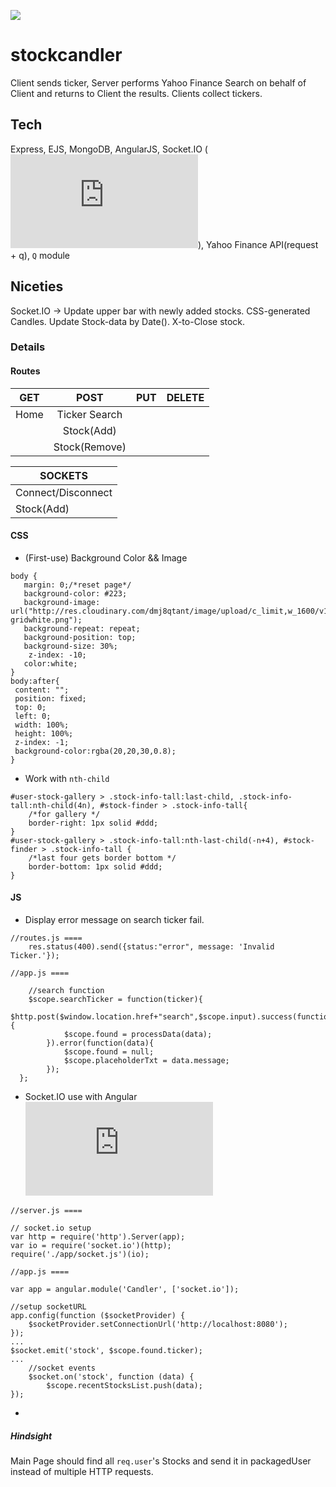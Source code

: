![](http://res.cloudinary.com/dmj8qtant/image/upload/c_scale,w_600/v1458695460/hi12fjlvazyjmnqnrfjp.png)
# stockcandler
Client sends ticker, Server performs Yahoo Finance Search on behalf of Client and returns to Client the results. Clients collect tickers.

## Tech
Express, EJS, MongoDB, AngularJS, Socket.IO (![Angular-Socket](https://github.com/vtange/stockcandler/blob/master/public/angular-socket.js)), Yahoo Finance API(request + q), ```Q``` module

## Niceties
Socket.IO -> Update upper bar with newly added stocks. CSS-generated Candles. Update Stock-data by Date(). X-to-Close stock.

### Details
#### Routes
| GET        | POST           | PUT  | DELETE  |
| ---------- |:--------------:| ----:| -------:|
| Home   |   Ticker Search   |      |         |
|        |   Stock(Add)      |      |         |
|        |   Stock(Remove)   |      |         |

| SOCKETS   | 
| ---------- |
| Connect/Disconnect   |   
| Stock(Add)       |  

#### CSS
 - (First-use) Background Color && Image
 
 ```
 body {
    margin: 0;/*reset page*/
	background-color: #223;
	background-image: url("http://res.cloudinary.com/dmj8qtant/image/upload/c_limit,w_1600/v1458020372/parts/40324d1322809259-gridwhite.png");
	background-repeat: repeat;
	background-position: top;
	background-size: 30%;
     z-index: -10;
	color:white;
}
body:after{
  content: "";
  position: fixed;
  top: 0; 
  left: 0;
  width: 100%; 
  height: 100%;
  z-index: -1;
  background-color:rgba(20,20,30,0.8);
}
```

- Work with ```nth-child```
```
#user-stock-gallery > .stock-info-tall:last-child, .stock-info-tall:nth-child(4n), #stock-finder > .stock-info-tall{
	/*for gallery */
	border-right: 1px solid #ddd;
}
#user-stock-gallery > .stock-info-tall:nth-last-child(-n+4), #stock-finder > .stock-info-tall {
	/*last four gets border bottom */
	border-bottom: 1px solid #ddd;
}
```

#### JS
- Display error message on search ticker fail.
```
//routes.js ====
	res.status(400).send({status:"error", message: 'Invalid Ticker.'});
	
//app.js ====

	//search function
	$scope.searchTicker = function(ticker){
		$http.post($window.location.href+"search",$scope.input).success(function(data){
			$scope.found = processData(data);
		}).error(function(data){
			$scope.found = null;
			$scope.placeholderTxt = data.message;
		});
  };
```

- Socket.IO use with Angular
![Works like routes](https://github.com/vtange/stockcandler/blob/master/app/socket.js)
```
//server.js ====

// socket.io setup
var http = require('http').Server(app);
var io = require('socket.io')(http);
require('./app/socket.js')(io);
```
```
//app.js ====

var app = angular.module('Candler', ['socket.io']);
	
//setup socketURL
app.config(function ($socketProvider) {
    $socketProvider.setConnectionUrl('http://localhost:8080');
});
...
$socket.emit('stock', $scope.found.ticker);
...
	//socket events
	$socket.on('stock', function (data) {
		$scope.recentStocksList.push(data);
});
```

-

##### Hindsight
Main Page should find all ```req.user```'s Stocks and send it in packagedUser instead of multiple HTTP requests.
